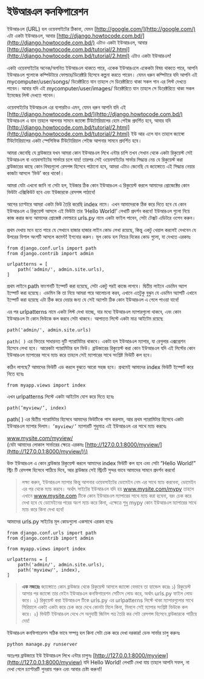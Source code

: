 # ইউআরএল কনফিগারেশন

ইউআরএল \(URL\) হল ওয়েবসাইটের ঠিকানা, যেমন [http://google.com/](http://google.com/) এটা একটা ইউআরএল, আবার [http://django.howtocode.com.bd/](http://django.howtocode.com.bd/) এটাও একটা ইউআরএল, আবার [http://django.howtocode.com.bd/tutorial/2.html](http://django.howtocode.com.bd/tutorial/2.html) এটাও একটা ইউআরএল!

একটা ওয়েবসাইটের অনেক/অগনিত ইউআরএল থাকতে পারে, একেক ইউআরএলে একেকটা বিষয় থাকতে পারে, আপনি ইউআরএল গুলোকে কম্পিউটারে ফোল্ডার/ডিরেক্টরি হিসেবে কল্পনা করতে পারেন। যেমন ধরুন কম্পিটারে যদি আপনি এই mycomputer/user/songs/ ডিরেক্টরিতে যান তাহলে সে ডিরেক্টরিতে থাকা সকল গান এর লিস্ট দেখতে পাবেন। আবার যদি এই mycomputer/user/images/ ডিরেক্টরিতে যান তাহলে সে ডিরেক্টরিতে থাকা সকল ইমেজের লিস্ট দেখতে পাবেন।

ওয়েবসাইটের ইউআরএল এর ব্যপারটাও এমন, যেমন ধরুন আপনি যদি এই [http://django.howtocode.com.bd/](http://django.howtocode.com.bd/) ইউআরএল এ যান তাহলে আপনার সামনে জ্যাঙ্গো টিউটোরিয়ালের হোম পেইজ প্রদর্শিত হবে, আবার যদি [http://django.howtocode.com.bd/tutorial/2.html](http://django.howtocode.com.bd/tutorial/2.html) ইউ আর এলে যান তাহলে জ্যাঙ্গো টিউটোরিয়ালের একটা স্পেসিফিক টিউটোরিয়াল পেইজ আপনার সামনে প্রদর্শিত হবে।

আমরা জেনেছি যে ব্রাউজারে যখন আমরা কোন ইউআরএল লিখে এন্টার চাপি তখন সেখান থেকে একটা রিকুয়েস্ট সেই ইউআরএল বা ওয়েবসাইটের সার্ভারে চলে যায়! তারপর সেই ওয়েবসাইটের সার্ভার সিদ্ধান্ত নেয় যে রিকুয়েস্ট করা ব্রাউজারের কাছে কোন বিষয়গুলো রেসপন্স হিসেবে পাঠানো হবে, আমরা এটাও জেনেছি যে জ্যাঙ্গোতে এই সিদ্ধান্ত নেয়ার কাজটা আসলে ‘ভিউ’ করে থাকে!।

আমরা যেটা এখনো জানি না সেটা হল, ইউজার ঠিক কোন ইউআরএল এ রিকুয়েস্ট করলে আমাদের প্রোজেক্টের কোন ভিউটা এক্সিকিউট হবে এবং ইউজারকে রেসপন্স পাঠাবে!

আগের চ্যাপ্টারে আমরা একটা ভিউ তৈরি করেছি index নামে। এখন আমাদেরকে ঠিক করে দিতে হবে যে কোন ইউআরএল এ রিকুয়েস্ট আসলে এই ভিউটা তার ‘Hello World!’ লেখাটি প্রদর্শন করবে! ইউআরএল গুলো নিয়ে কাজ করার জন্য আমাদের প্রোজেক্ট ফোল্ডারে urls.py নামে একটা ফাইল পাবেন, সেটা টেক্সট এডিটরে ওপেন করুন।

প্রথম দেখায় মনে হতে পারে যে সেখানে হাজার হাজার লাইন কোড লেখা রয়েছে, কিন্তু একটু খেয়াল করলেই দেখবেন যে উপরের বিশাল অংশটি আসলে কমেন্ট! ইগনোর করুন। মূল কোড হল নিচের দিকের কোড গুলো, যা দেখতে এরকমঃ

```text
from django.conf.urls import path
from django.contrib import admin

urlpatterns = [
    path('admin/', admin.site.urls),
]
```

প্রথম লাইনে path ফাংশনটি ইম্পোর্ট করা হয়েছে, সেটা একটু পরই কাজে লাগবে। দ্বিতীয় লাইনে এডমিন অ্যাপ ইম্পোর্ট করা হয়েছে। এডমিন কি তা নিয়ে আমরা পরে আলোচনা করব, এখানে এতটুকু বুঝুন যে এডমিন অ্যাপটি এখানে ইম্পোর্ট করা হয়েছে এটা ঠিক করে দেয়ার জন্য যে সেই অ্যাপটা ঠিক কোন ইউআরএল এ গেলে পাওয়া যাবে!

এর পর urlpatterns নামে একটা লিস্ট দেখা যাচ্ছে, যার মধ্যে ইউআরএল ম্যাপারগুলো থাকবে, এবং কোন ইউআরএল টা কোন ভিউকে কল করবে সেটা থাকবে। আপাতত লিস্টে একটা মাত্র আইটেম রয়েছে

```text
path('admin/', admin.site.urls)
```

`path( )` এর ভিতরে সাধারনত দুটি প্যারামিটার থাকবে। একটা হল ইউআরএল ম্যাপার, যা রেগুলার এক্সপ্রেশন হিসেবে লেখা হবে। আরেকটা প্যারামিটার হল ভিউ। ব্রাউজারের রিকুয়েস্ট করা কোন ইউআরএল যদি এই লিস্টের কোন ইউআরএল ম্যাপারের সাথে ম্যাচ করে তাহলে সেই ম্যাপারের সাথে সংশ্লিষ্ট ভিউটি কল হবে।

কঠিন লাগছে? আমাদের ভিউটি এড করলে বুঝতে আরো সহজ হবে। প্রথমেই আমাদের index ভিউটি ইম্পোর্ট করে নিতে হবেঃ

```text
from myapp.views import index
```

এখন urlpatterns লিস্টে একটা আইটেম যোগ করে দিতে হবেঃ

```text
path(’myview/’, index)
```

path\( \) এর দ্বিতীয় প্যারামিটার হিসেবে আমাদের ভিউটিকে পাস করলাম, আর প্রথম প্যারামিটার হিসেবে একটা ইউআরএল ম্যাপার দিলাম। `’myview/’` ম্যাপারটি শুধুমাত্র এই ইউআরএল এর সাথে ম্যাচ করবেঃ

www.mysite.com/myview/  
\(যেটা আমাদের লোকাল সার্ভারের ক্ষেত্রে এরকমঃ [http://127.0.0.1:8000/myview/](http://127.0.0.1:8000/myview/)\)

উক্ত ইউআরএল এ কোন ব্রাউজার রিকুয়েস্ট করলে আমাদের index ভিউটি কল হবে এবং সেটা “Hello World!” স্ট্রিং টি রেসপন্স হিসেবে পাঠিয়ে দিবে, আর ব্রাউজার সেই স্ট্রিংটি সুন্দর ভাবে আমাদের সামনে প্রদর্শন করবে!

> লক্ষ্য করুন, ইউআরএল ম্যাপার কিন্তু আপনার ওয়েবসাইটের ডোমেইন নেম এর সাথে ম্যাচ করবেনা, ডোমেইন এর পর থেকে ম্যাচ করবে। অর্থাৎ সাইটের ইউআরএল যদি হয় www.mysite.com/mypy তাহলে এখানে www.mysite.com টিকে কোন ইউআরএল ম্যাপারের সাথে ম্যাচ করা হবেনা, বরং চেক করে দেখা হবে যে ডোমেইনের পরের অংশ ম্যাচ করে কিনা, এক্ষেত্রে শুধু mypy কোন ইউআরএল ম্যাপারের সাথে ম্যাচ করে কিনা দেখা হবে!

আমাদের urls.py সাইটের মূল কোডগুলো একসাথে এরকম হবেঃ

```text
from django.conf.urls import path
from django.contrib import admin

from myapp.views import index

urlpatterns = [
    path('admin/', admin.site.urls),
    path('myview/', index),
]
```

> **এক নজরেঃ** জ্যাঙ্গোতে কোন ব্রাউজার থেকে রিকুয়েস্ট আসলে জ্যাঙ্গো যেভাবে তা হ্যান্ডেল করেঃ ১\) রিকুয়েস্ট আসার পর জ্যাঙ্গো তার মেইন ইউআরএল কনফিগারেশন সেটিংস লোড করে, অর্থাৎ urls.py ফাইল লোড করে। ২\) রিকুয়েস্ট করা ইউআরএল টিকে urls.py এর urlpatterns লিস্টে থাকা ম্যাপারগুলোর সাথে সিরিয়ালে একটা একটা করে চেক করে দেখে কোনটা মিলে কিনা, মিললে সেই ম্যাপার সংশ্লিষ্ট ভিউকে কল করে। ২\) ভিউটি ইউআরএল দেখে সে অনুযায়ী জিনিস পত্র তৈরি কর সেটা রেসপন্স হিসেবে ব্রাউজারকে পাঠিয়ে দেয়!

ইউআরএল কনফিগারেশন সঠিক ভাবে সম্পন্ন হল কিনা সেটা চেক করে দেখা দরকার! ডেভ সার্ভার চালু করুনঃ

```text
python manage.py runserver
```

অতঃপর ব্রাউজারে ইউ ইউআরএল লিখে এন্টার চাপুনঃ [http://127.0.0.1:8000/myview](http://127.0.0.1:8000/myview) যদি Hello World! লেখাটি দেখা যায় তাহলে আপনি সফল, না দেখা গেলে চ্যাপ্টারটি পুনরায় পরুন এবং আবার চেষ্টা করুন!!

